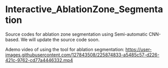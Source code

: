 # Interactive_AblationZone_Segmentation

Source codes for ablation zone segmentation using Semi-automatic CNN-based. We will update the source code soon.

Ademo video of using the tool for ablation segmentation:
https://user-images.githubusercontent.com/127843508/225874833-a5485c57-d226-421c-9762-cd77a4446332.mp4

